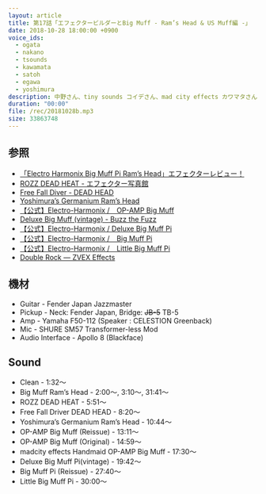 ```yaml
---
layout: article
title: 第17話「エフェクタービルダーとBig Muff - Ram’s Head & US Muff編 -」
date: 2018-10-28 18:00:00 +0900
voice_ids:
  - ogata
  - nakano
  - tsounds
  - kawamata
  - satoh
  - egawa
  - yoshimura
description: 中野さん、tiny sounds コイデさん、mad city effects カワマタさん、Free Fall Diver 佐藤さん、sarapedals 江川さん、吉村さんの7人で、前回に引き続き Big Muff Ram's Head や OP-AMP Big Muff について試奏を交えながら話しました。
duration: "00:00"
file: /rec/20181028b.mp3
size: 33863748
---
```


## 参照
* [「Electro Harmonix Big Muff Pi Ram’s Head」エフェクターレビュー！](http://www.efmaniac.com/electro-harmonix-big-muff-pi-rams-head/)
* [ROZZ DEAD HEAT - エフェクター写真館](http://electricpartslibrary.hatenadiary.jp/entry/20120822/p1)
* [ Free Fall Diver - DEAD HEAD](https://twitter.com/Free_Fall_Diver/status/853953789878910976)
* [Yoshimura’s Germanium Ram’s Head](https://twitter.com/yoshiroudou/status/1007799815399337984)
* [【公式】Electro-Harmonix /　OP-AMP Big Muff](https://kcmusic.jp/ehx/op-amp-big-muff.html)
* [Deluxe Big Muff (vintage) - Buzz the Fuzz](http://thetonebender.blogspot.com/2011/11/j-mascis-part-2.html)
* [【公式】Electro-Harmonix / Deluxe Big Muff Pi](https://kcmusic.jp/ehx/deluxe-big-muff-pi.html)
* [【公式】Electro-Harmonix /　Big Muff Pi](https://kcmusic.jp/ehx/big-muff-pi.html)
* [【公式】Electro-Harmonix /　Little Big Muff Pi](https://kcmusic.jp/ehx/little-big-muff-pi.html)
* [Double Rock — ZVEX Effects](https://www.zvex.com/products/double-rock-guitar-effects-pedal)

## 機材
* Guitar - Fender Japan Jazzmaster
* Pickup - Neck: Fender Japan, Bridge: <s>JB-5</s> TB-5
* Amp - Yamaha F50-112 (Speaker : CELESTION Greenback)
* Mic - SHURE SM57 Transformer-less Mod
* Audio Interface - Apollo 8 (Blackface)

## Sound
* Clean - 1:32〜
* Big Muff Ram’s Head  - 2:00〜, 3:10〜, 31:41〜
* ROZZ DEAD HEAT - 5:51〜
* Free Fall Driver DEAD HEAD - 8:20〜
* Yoshimura’s Germanium Ram’s Head - 10:44〜
* OP-AMP Big Muff (Reissue) - 13:11〜
* OP-AMP Big Muff (Original) - 14:59〜
* madcity effects Handmaid OP-AMP Big Muff - 17:30〜
* Deluxe Big Muff Pi(vintage) - 19:42〜
* Big Muff Pi (Reissue) - 27:40〜
* Little Big Muff Pi - 30:00〜
